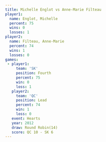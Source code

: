 ```yaml
---
title: Michelle Englot vs Anne-Marie Filteau
player1:                   
  name: Englot, Michelle   
  percent: 75              
  wins: 0                  
  losses: 1                
player2:                   
  name: Filteau, Anne-Marie
  percent: 74              
  wins: 1                  
  losses: 0                
games:
 - player1:          
     team: 'SK'      
     position: Fourth
     percent: 75     
     win: 0          
     loss: 1         
   player2:        
     team: 'QC'    
     position: Lead
     percent: 74   
     win: 1        
     loss: 0       
   event: Hearts        
   year: 2012           
   draw: Round Robin(14)
   score: QC 10 - SK 6  
---
```

